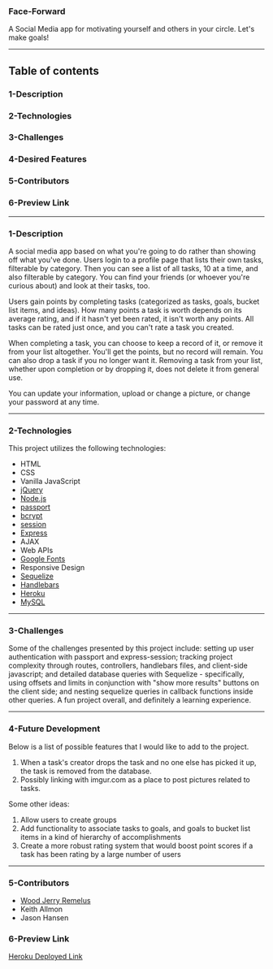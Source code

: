 ### Face-Forward
A Social Media app for motivating yourself and others in your circle.
Let's make goals!
  
---
## Table of contents
  
### 1-Description
### 2-Technologies
### 3-Challenges
### 4-Desired Features
### 5-Contributors
### 6-Preview Link

---
### 1-Description
A social media app based on what you're going to do rather than showing off what you've done. Users login to a profile page that lists their own tasks, filterable by category. Then you can see a list of all tasks, 10 at a time, and also filterable by category. You can find your friends (or whoever you're curious about) and look at their tasks, too.

Users gain points by completing tasks (categorized as tasks, goals, bucket list items, and ideas). How many points a task is worth depends on its average rating, and if it hasn't yet been rated, it isn't worth any points. All tasks can be rated just once, and you can't rate a task you created. 

When completing a task, you can choose to keep a record of it, or remove it from your list altogether. You'll get the points, but no record will remain. You can also drop a task if you no longer want it. Removing a task from your list, whether upon completion or by dropping it, does not delete it from general use.

You can update your information, upload or change a picture, or change your password at any time.

---
### 2-Technologies
  This project utilizes the following technologies:
- HTML
- CSS
- Vanilla JavaScript
- [jQuery](https://jquery.com/)
- [Node.js](https://nodejs.org/en/)
- [passport](https://www.npmjs.com/package/passport)
- [bcrypt](https://www.npmjs.com/package/bcrypt)
- [session](https://www.npmjs.com/package/express-session)
- [Express](https://expressjs.com/)
- AJAX
- Web APIs
- [Google Fonts](https://fonts.google.com/)
- Responsive Design
- [Sequelize](http://docs.sequelizejs.com/)
- [Handlebars](https://handlebarsjs.com/)
- [Heroku](https://www.heroku.com/)
- [MySQL](https://www.mysql.com/)

---
### 3-Challenges
Some of the challenges presented by this project include: setting up user authentication with passport and express-session; tracking project complexity through routes, controllers, handlebars files, and client-side javascript; and detailed database queries with Sequelize - specifically, using offsets and limits in conjunction with "show more results" buttons on the client side; and nesting sequelize queries in callback functions inside other queries. A fun project overall, and definitely a learning experience.

---
### 4-Future Development
  Below is a list of possible features that I would like to add to the project.
1.  When a task's creator drops the task and no one else has picked it up, the task is removed from the database.
2.  Possibly linking with imgur.com as a place to post pictures related to tasks.

Some other ideas:
1.  Allow users to create groups
2.  Add functionality to associate tasks to goals, and goals to bucket list items in a kind of hierarchy of accomplishments
3.  Create a more robust rating system that would boost point scores if a task has been rating by a large number of users

---
### 5-Contributors
- [Wood Jerry Remelus](https://github.com/DrWood89/)
- Keith Allmon
- Jason Hansen

### 6-Preview Link

[Heroku Deployed Link](https://sleepy-eyrie-86385.herokuapp.com/)
